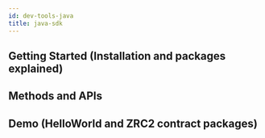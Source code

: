 ```yaml
---
id: dev-tools-java
title: java-sdk
---
```


## Getting Started (Installation and packages explained)
## Methods and APIs
## Demo (HelloWorld and ZRC2 contract packages)
